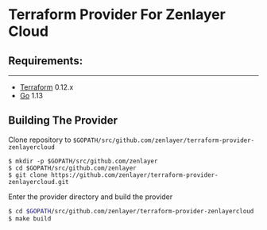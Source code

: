 # Terraform Provider For Zenlayer Cloud

## Requirements:
---

- [Terraform](https://www.terraform.io/downloads.html) 0.12.x
- [Go](https://golang.org/doc/install) 1.13

## Building The Provider

Clone repository to `$GOPATH/src/github.com/zenlayer/terraform-provider-zenlayercloud`

```shell
$ mkdir -p $GOPATH/src/github.com/zenlayer
$ cd $GOPATH/src/github.com/zenlayer
$ git clone https://github.com/zenlayer/terraform-provider-zenlayercloud.git
```

Enter the provider directory and build the provider

```bash
$ cd $GOPATH/src/github.com/zenlayer/terraform-provider-zenlayercloud
$ make build
```
